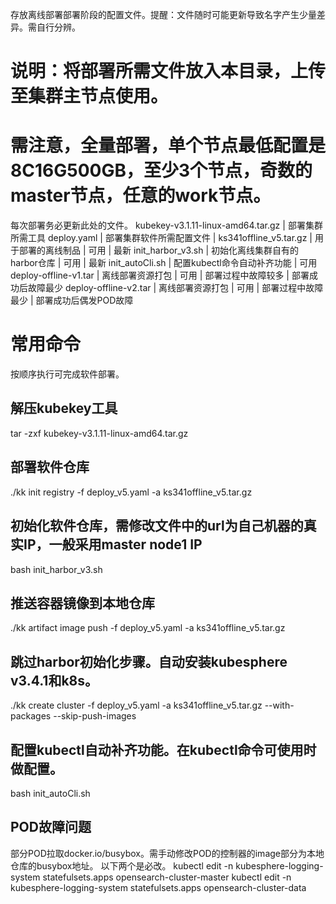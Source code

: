 存放离线部署部署阶段的配置文件。提醒：文件随时可能更新导致名字产生少量差异。需自行分辨。  
# 说明：将部署所需文件放入本目录，上传至集群主节点使用。
# 需注意，全量部署，单个节点最低配置是8C16G500GB，至少3个节点，奇数的master节点，任意的work节点。

每次部署务必更新此处的文件。
kubekey-v3.1.11-linux-amd64.tar.gz | 部署集群所需工具
deploy.yaml | 部署集群软件所需配置文件 | 
ks341offline_v5.tar.gz | 用于部署的离线制品 | 可用 | 最新
init_harbor_v3.sh | 初始化离线集群自有的harbor仓库 | 可用 | 最新
init_autoCli.sh | 配置kubectl命令自动补齐功能 | 可用
deploy-offline-v1.tar | 离线部署资源打包 | 可用 | 部署过程中故障较多 | 部署成功后故障最少
deploy-offline-v2.tar | 离线部署资源打包 | 可用 | 部署过程中故障最少 | 部署成功后偶发POD故障

# 常用命令
按顺序执行可完成软件部署。

## 解压kubekey工具
tar -zxf kubekey-v3.1.11-linux-amd64.tar.gz

## 部署软件仓库
./kk init registry -f deploy_v5.yaml -a ks341offline_v5.tar.gz

## 初始化软件仓库，需修改文件中的url为自己机器的真实IP，一般采用master node1 IP
bash init_harbor_v3.sh

## 推送容器镜像到本地仓库
./kk artifact image push -f deploy_v5.yaml -a ks341offline_v5.tar.gz

## 跳过harbor初始化步骤。自动安装kubesphere v3.4.1和k8s。
./kk create cluster -f deploy_v5.yaml -a ks341offline_v5.tar.gz --with-packages --skip-push-images

## 配置kubectl自动补齐功能。在kubectl命令可使用时做配置。
bash init_autoCli.sh

## POD故障问题
部分POD拉取docker.io/busybox。需手动修改POD的控制器的image部分为本地仓库的busybox地址。
以下两个是必改。
kubectl edit -n kubesphere-logging-system statefulsets.apps opensearch-cluster-master 
kubectl edit -n kubesphere-logging-system statefulsets.apps opensearch-cluster-data 
